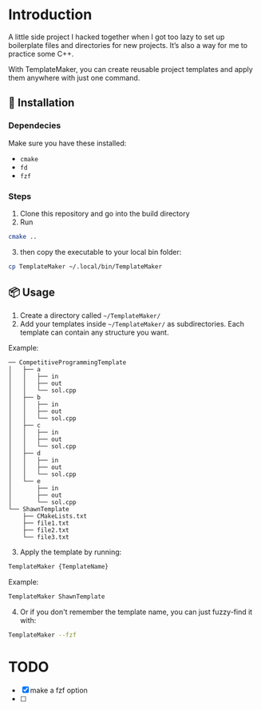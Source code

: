 # Introduction
A little side project I hacked together when I got too lazy to set up boilerplate files and directories for new projects. It’s also a way for me to practice some C++.

With TemplateMaker, you can create reusable project templates and apply them anywhere with just one command.

## 🚀 Installation

### Dependecies
Make sure you have these installed:
- `cmake`
- `fd`
- `fzf`

### Steps
1. Clone this repository and go into the build directory
2. Run
```bash
cmake ..
```
3. then copy the executable to your local bin folder:
```bash
cp TemplateMaker ~/.local/bin/TemplateMaker
```


## 📦 Usage
1. Create a directory called `~/TemplateMaker/`
2. Add your templates inside `~/TemplateMaker/` as subdirectories. Each template can contain any structure you want.

Example:
```
── CompetitiveProgrammingTemplate
│   ├── a
│   │   ├── in
│   │   ├── out
│   │   └── sol.cpp
│   ├── b
│   │   ├── in
│   │   ├── out
│   │   └── sol.cpp
│   ├── c
│   │   ├── in
│   │   ├── out
│   │   └── sol.cpp
│   ├── d
│   │   ├── in
│   │   ├── out
│   │   └── sol.cpp
│   └── e
│       ├── in
│       ├── out
│       └── sol.cpp
└── ShawnTemplate
    ├── CMakeLists.txt
    ├── file1.txt
    ├── file2.txt
    └── file3.txt
```

3. Apply the template by running:
```bash
TemplateMaker {TemplateName}
```
Example:
```bash
TemplateMaker ShawnTemplate
```
4. Or if you don't remember the template name, you can just fuzzy-find it with:
```bash
TemplateMaker --fzf
```

# TODO
-[X] make a fzf option
-[ ]
